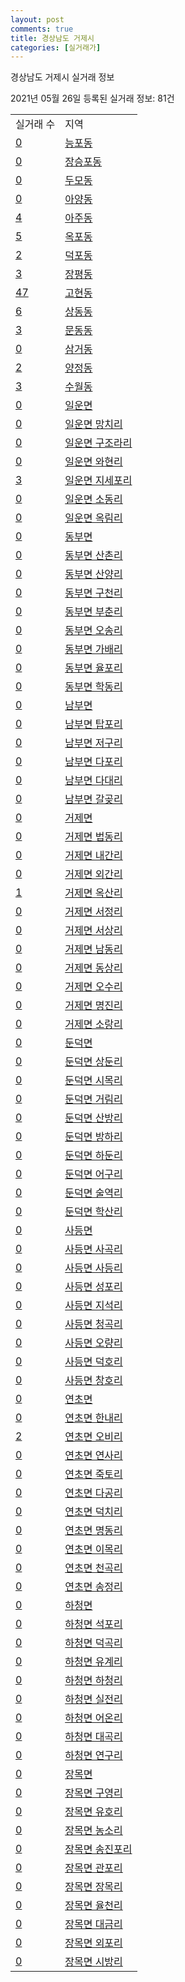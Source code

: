 ```yaml
---
layout: post
comments: true
title: 경상남도 거제시
categories: [실거래가]
---
```


경상남도 거제시 실거래 정보

2021년 05월 26일 등록된 실거래 정보: 81건


<table>
  <tr>
    <td>실거래 수</td>
    <td>지역</td>
  </tr>

  
  <tr>
    <td><a href="4831010100.html">0</a></td>
    <td><a href="4831010100.html">능포동</a></td>
  </tr>
    

  <tr>
    <td><a href="4831010200.html">0</a></td>
    <td><a href="4831010200.html">장승포동</a></td>
  </tr>
    

  <tr>
    <td><a href="4831010300.html">0</a></td>
    <td><a href="4831010300.html">두모동</a></td>
  </tr>
    

  <tr>
    <td><a href="4831010400.html">0</a></td>
    <td><a href="4831010400.html">아양동</a></td>
  </tr>
    

  <tr>
    <td><a href="4831010500.html">4</a></td>
    <td><a href="4831010500.html">아주동</a></td>
  </tr>
    

  <tr>
    <td><a href="4831010600.html">5</a></td>
    <td><a href="4831010600.html">옥포동</a></td>
  </tr>
    

  <tr>
    <td><a href="4831010700.html">2</a></td>
    <td><a href="4831010700.html">덕포동</a></td>
  </tr>
    

  <tr>
    <td><a href="4831010800.html">3</a></td>
    <td><a href="4831010800.html">장평동</a></td>
  </tr>
    

  <tr>
    <td><a href="4831010900.html">47</a></td>
    <td><a href="4831010900.html">고현동</a></td>
  </tr>
    

  <tr>
    <td><a href="4831011000.html">6</a></td>
    <td><a href="4831011000.html">상동동</a></td>
  </tr>
    

  <tr>
    <td><a href="4831011100.html">3</a></td>
    <td><a href="4831011100.html">문동동</a></td>
  </tr>
    

  <tr>
    <td><a href="4831011200.html">0</a></td>
    <td><a href="4831011200.html">삼거동</a></td>
  </tr>
    

  <tr>
    <td><a href="4831011300.html">2</a></td>
    <td><a href="4831011300.html">양정동</a></td>
  </tr>
    

  <tr>
    <td><a href="4831011400.html">3</a></td>
    <td><a href="4831011400.html">수월동</a></td>
  </tr>
    

  <tr>
    <td><a href="4831031000.html">0</a></td>
    <td><a href="4831031000.html">일운면</a></td>
  </tr>
    

  <tr>
    <td><a href="4831031021.html">0</a></td>
    <td><a href="4831031021.html">일운면 망치리</a></td>
  </tr>
    

  <tr>
    <td><a href="4831031022.html">0</a></td>
    <td><a href="4831031022.html">일운면 구조라리</a></td>
  </tr>
    

  <tr>
    <td><a href="4831031023.html">0</a></td>
    <td><a href="4831031023.html">일운면 와현리</a></td>
  </tr>
    

  <tr>
    <td><a href="4831031024.html">3</a></td>
    <td><a href="4831031024.html">일운면 지세포리</a></td>
  </tr>
    

  <tr>
    <td><a href="4831031025.html">0</a></td>
    <td><a href="4831031025.html">일운면 소동리</a></td>
  </tr>
    

  <tr>
    <td><a href="4831031026.html">0</a></td>
    <td><a href="4831031026.html">일운면 옥림리</a></td>
  </tr>
    

  <tr>
    <td><a href="4831032000.html">0</a></td>
    <td><a href="4831032000.html">동부면</a></td>
  </tr>
    

  <tr>
    <td><a href="4831032021.html">0</a></td>
    <td><a href="4831032021.html">동부면 산촌리</a></td>
  </tr>
    

  <tr>
    <td><a href="4831032022.html">0</a></td>
    <td><a href="4831032022.html">동부면 산양리</a></td>
  </tr>
    

  <tr>
    <td><a href="4831032023.html">0</a></td>
    <td><a href="4831032023.html">동부면 구천리</a></td>
  </tr>
    

  <tr>
    <td><a href="4831032024.html">0</a></td>
    <td><a href="4831032024.html">동부면 부춘리</a></td>
  </tr>
    

  <tr>
    <td><a href="4831032025.html">0</a></td>
    <td><a href="4831032025.html">동부면 오송리</a></td>
  </tr>
    

  <tr>
    <td><a href="4831032026.html">0</a></td>
    <td><a href="4831032026.html">동부면 가배리</a></td>
  </tr>
    

  <tr>
    <td><a href="4831032027.html">0</a></td>
    <td><a href="4831032027.html">동부면 율포리</a></td>
  </tr>
    

  <tr>
    <td><a href="4831032028.html">0</a></td>
    <td><a href="4831032028.html">동부면 학동리</a></td>
  </tr>
    

  <tr>
    <td><a href="4831033000.html">0</a></td>
    <td><a href="4831033000.html">남부면</a></td>
  </tr>
    

  <tr>
    <td><a href="4831033021.html">0</a></td>
    <td><a href="4831033021.html">남부면 탑포리</a></td>
  </tr>
    

  <tr>
    <td><a href="4831033022.html">0</a></td>
    <td><a href="4831033022.html">남부면 저구리</a></td>
  </tr>
    

  <tr>
    <td><a href="4831033023.html">0</a></td>
    <td><a href="4831033023.html">남부면 다포리</a></td>
  </tr>
    

  <tr>
    <td><a href="4831033024.html">0</a></td>
    <td><a href="4831033024.html">남부면 다대리</a></td>
  </tr>
    

  <tr>
    <td><a href="4831033025.html">0</a></td>
    <td><a href="4831033025.html">남부면 갈곶리</a></td>
  </tr>
    

  <tr>
    <td><a href="4831034000.html">0</a></td>
    <td><a href="4831034000.html">거제면</a></td>
  </tr>
    

  <tr>
    <td><a href="4831034021.html">0</a></td>
    <td><a href="4831034021.html">거제면 법동리</a></td>
  </tr>
    

  <tr>
    <td><a href="4831034023.html">0</a></td>
    <td><a href="4831034023.html">거제면 내간리</a></td>
  </tr>
    

  <tr>
    <td><a href="4831034024.html">0</a></td>
    <td><a href="4831034024.html">거제면 외간리</a></td>
  </tr>
    

  <tr>
    <td><a href="4831034025.html">1</a></td>
    <td><a href="4831034025.html">거제면 옥산리</a></td>
  </tr>
    

  <tr>
    <td><a href="4831034026.html">0</a></td>
    <td><a href="4831034026.html">거제면 서정리</a></td>
  </tr>
    

  <tr>
    <td><a href="4831034027.html">0</a></td>
    <td><a href="4831034027.html">거제면 서상리</a></td>
  </tr>
    

  <tr>
    <td><a href="4831034028.html">0</a></td>
    <td><a href="4831034028.html">거제면 남동리</a></td>
  </tr>
    

  <tr>
    <td><a href="4831034029.html">0</a></td>
    <td><a href="4831034029.html">거제면 동상리</a></td>
  </tr>
    

  <tr>
    <td><a href="4831034030.html">0</a></td>
    <td><a href="4831034030.html">거제면 오수리</a></td>
  </tr>
    

  <tr>
    <td><a href="4831034031.html">0</a></td>
    <td><a href="4831034031.html">거제면 명진리</a></td>
  </tr>
    

  <tr>
    <td><a href="4831034032.html">0</a></td>
    <td><a href="4831034032.html">거제면 소랑리</a></td>
  </tr>
    

  <tr>
    <td><a href="4831035000.html">0</a></td>
    <td><a href="4831035000.html">둔덕면</a></td>
  </tr>
    

  <tr>
    <td><a href="4831035021.html">0</a></td>
    <td><a href="4831035021.html">둔덕면 상둔리</a></td>
  </tr>
    

  <tr>
    <td><a href="4831035022.html">0</a></td>
    <td><a href="4831035022.html">둔덕면 시목리</a></td>
  </tr>
    

  <tr>
    <td><a href="4831035023.html">0</a></td>
    <td><a href="4831035023.html">둔덕면 거림리</a></td>
  </tr>
    

  <tr>
    <td><a href="4831035024.html">0</a></td>
    <td><a href="4831035024.html">둔덕면 산방리</a></td>
  </tr>
    

  <tr>
    <td><a href="4831035025.html">0</a></td>
    <td><a href="4831035025.html">둔덕면 방하리</a></td>
  </tr>
    

  <tr>
    <td><a href="4831035026.html">0</a></td>
    <td><a href="4831035026.html">둔덕면 하둔리</a></td>
  </tr>
    

  <tr>
    <td><a href="4831035027.html">0</a></td>
    <td><a href="4831035027.html">둔덕면 어구리</a></td>
  </tr>
    

  <tr>
    <td><a href="4831035028.html">0</a></td>
    <td><a href="4831035028.html">둔덕면 술역리</a></td>
  </tr>
    

  <tr>
    <td><a href="4831035029.html">0</a></td>
    <td><a href="4831035029.html">둔덕면 학산리</a></td>
  </tr>
    

  <tr>
    <td><a href="4831036000.html">0</a></td>
    <td><a href="4831036000.html">사등면</a></td>
  </tr>
    

  <tr>
    <td><a href="4831036021.html">0</a></td>
    <td><a href="4831036021.html">사등면 사곡리</a></td>
  </tr>
    

  <tr>
    <td><a href="4831036022.html">0</a></td>
    <td><a href="4831036022.html">사등면 사등리</a></td>
  </tr>
    

  <tr>
    <td><a href="4831036023.html">0</a></td>
    <td><a href="4831036023.html">사등면 성포리</a></td>
  </tr>
    

  <tr>
    <td><a href="4831036024.html">0</a></td>
    <td><a href="4831036024.html">사등면 지석리</a></td>
  </tr>
    

  <tr>
    <td><a href="4831036025.html">0</a></td>
    <td><a href="4831036025.html">사등면 청곡리</a></td>
  </tr>
    

  <tr>
    <td><a href="4831036026.html">0</a></td>
    <td><a href="4831036026.html">사등면 오량리</a></td>
  </tr>
    

  <tr>
    <td><a href="4831036027.html">0</a></td>
    <td><a href="4831036027.html">사등면 덕호리</a></td>
  </tr>
    

  <tr>
    <td><a href="4831036028.html">0</a></td>
    <td><a href="4831036028.html">사등면 창호리</a></td>
  </tr>
    

  <tr>
    <td><a href="4831037000.html">0</a></td>
    <td><a href="4831037000.html">연초면</a></td>
  </tr>
    

  <tr>
    <td><a href="4831037021.html">0</a></td>
    <td><a href="4831037021.html">연초면 한내리</a></td>
  </tr>
    

  <tr>
    <td><a href="4831037022.html">2</a></td>
    <td><a href="4831037022.html">연초면 오비리</a></td>
  </tr>
    

  <tr>
    <td><a href="4831037023.html">0</a></td>
    <td><a href="4831037023.html">연초면 연사리</a></td>
  </tr>
    

  <tr>
    <td><a href="4831037024.html">0</a></td>
    <td><a href="4831037024.html">연초면 죽토리</a></td>
  </tr>
    

  <tr>
    <td><a href="4831037025.html">0</a></td>
    <td><a href="4831037025.html">연초면 다공리</a></td>
  </tr>
    

  <tr>
    <td><a href="4831037026.html">0</a></td>
    <td><a href="4831037026.html">연초면 덕치리</a></td>
  </tr>
    

  <tr>
    <td><a href="4831037027.html">0</a></td>
    <td><a href="4831037027.html">연초면 명동리</a></td>
  </tr>
    

  <tr>
    <td><a href="4831037028.html">0</a></td>
    <td><a href="4831037028.html">연초면 이목리</a></td>
  </tr>
    

  <tr>
    <td><a href="4831037029.html">0</a></td>
    <td><a href="4831037029.html">연초면 천곡리</a></td>
  </tr>
    

  <tr>
    <td><a href="4831037030.html">0</a></td>
    <td><a href="4831037030.html">연초면 송정리</a></td>
  </tr>
    

  <tr>
    <td><a href="4831038000.html">0</a></td>
    <td><a href="4831038000.html">하청면</a></td>
  </tr>
    

  <tr>
    <td><a href="4831038021.html">0</a></td>
    <td><a href="4831038021.html">하청면 석포리</a></td>
  </tr>
    

  <tr>
    <td><a href="4831038022.html">0</a></td>
    <td><a href="4831038022.html">하청면 덕곡리</a></td>
  </tr>
    

  <tr>
    <td><a href="4831038023.html">0</a></td>
    <td><a href="4831038023.html">하청면 유계리</a></td>
  </tr>
    

  <tr>
    <td><a href="4831038024.html">0</a></td>
    <td><a href="4831038024.html">하청면 하청리</a></td>
  </tr>
    

  <tr>
    <td><a href="4831038025.html">0</a></td>
    <td><a href="4831038025.html">하청면 실전리</a></td>
  </tr>
    

  <tr>
    <td><a href="4831038026.html">0</a></td>
    <td><a href="4831038026.html">하청면 어온리</a></td>
  </tr>
    

  <tr>
    <td><a href="4831038027.html">0</a></td>
    <td><a href="4831038027.html">하청면 대곡리</a></td>
  </tr>
    

  <tr>
    <td><a href="4831038028.html">0</a></td>
    <td><a href="4831038028.html">하청면 연구리</a></td>
  </tr>
    

  <tr>
    <td><a href="4831039000.html">0</a></td>
    <td><a href="4831039000.html">장목면</a></td>
  </tr>
    

  <tr>
    <td><a href="4831039021.html">0</a></td>
    <td><a href="4831039021.html">장목면 구영리</a></td>
  </tr>
    

  <tr>
    <td><a href="4831039022.html">0</a></td>
    <td><a href="4831039022.html">장목면 유호리</a></td>
  </tr>
    

  <tr>
    <td><a href="4831039023.html">0</a></td>
    <td><a href="4831039023.html">장목면 농소리</a></td>
  </tr>
    

  <tr>
    <td><a href="4831039024.html">0</a></td>
    <td><a href="4831039024.html">장목면 송진포리</a></td>
  </tr>
    

  <tr>
    <td><a href="4831039025.html">0</a></td>
    <td><a href="4831039025.html">장목면 관포리</a></td>
  </tr>
    

  <tr>
    <td><a href="4831039026.html">0</a></td>
    <td><a href="4831039026.html">장목면 장목리</a></td>
  </tr>
    

  <tr>
    <td><a href="4831039027.html">0</a></td>
    <td><a href="4831039027.html">장목면 율천리</a></td>
  </tr>
    

  <tr>
    <td><a href="4831039028.html">0</a></td>
    <td><a href="4831039028.html">장목면 대금리</a></td>
  </tr>
    

  <tr>
    <td><a href="4831039029.html">0</a></td>
    <td><a href="4831039029.html">장목면 외포리</a></td>
  </tr>
    

  <tr>
    <td><a href="4831039030.html">0</a></td>
    <td><a href="4831039030.html">장목면 시방리</a></td>
  </tr>
    


</table>
    